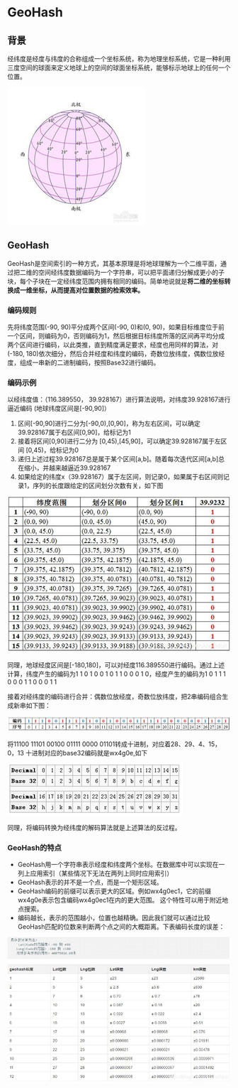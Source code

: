 # GeoHash

## 背景

经纬度是经度与纬度的合称组成一个坐标系统，称为地理坐标系统，它是一种利用三度空间的球面来定义地球上的空间的球面坐标系统，能够标示地球上的任何一个位置。

![57eb711c1d9cded841228b29b821eeba](image/57eb711c1d9cded841228b29b821eeba.png)



## GeoHash

GeoHash是空间索引的一种方式，其基本原理是将地球理解为一个二维平面，通过把二维的空间经纬度数据编码为一个字符串，可以把平面递归分解成更小的子块，每个子块在一定经纬度范围内拥有相同的编码。简单地说就是**将二维的坐标转换成一维坐标，从而提高对位置数据的检索效率。**

### 编码规则

先将纬度范围(-90, 90)平分成两个区间(-90, 0)和(0, 90)，如果目标维度位于前一个区间，则编码为0，否则编码为1，然后根据目标纬度所落的区间再平均分成两个区间进行编码，以此类推，直到精度满足要求，经度也用同样的算法，对(-180, 180)依次细分，然后合并经度和纬度的编码，奇数位放纬度，偶数位放经度，组成一串新的二进制编码，按照Base32进行编码。

### 编码示例

以经纬度值：（116.389550， 39.928167）进行算法说明，对纬度39.928167进行逼近编码 (地球纬度区间是[-90,90]）

1. 区间[-90,90]进行二分为[-90,0),[0,90]，称为左右区间，可以确定39.928167属于右区间[0,90]，给标记为1
2. 接着将区间[0,90]进行二分为 [0,45),[45,90]，可以确定39.928167属于左区间 [0,45)，给标记为0
3. 递归上述过程39.928167总是属于某个区间[a,b]。随着每次迭代区间[a,b]总在缩小，并越来越逼近39.928167
4. 如果给定的纬度x（39.928167）属于左区间，则记录0，如果属于右区间则记录1，序列的长度跟给定的区间划分次数有关，如下图

![20210719152932637](image/20210719152932637.jpeg)

同理，地球经度区间是[-180,180]，可以对经度116.389550进行编码。通过上述计算，纬度产生的编码为1 1 0 1 0 0 1 0 1 1 0 0 0 1 0，经度产生的编码为1 0 1 1 1 0 0 0 1 1 0 0 0 1 1

接着对经纬度的编码进行合并：偶数位放经度，奇数位放纬度，把2串编码组合生成新串如下图：

![20210719153215419](image/20210719153215419.jpeg)

将11100 11101 00100 01111 0000 01101转成十进制，对应着28、29、4、15，0，13 十进制对应的base32编码就是wx4g0e,如下

![20210719153255575](image/20210719153255575.jpeg)

同理，将编码转换为经纬度的解码算法就是上述算法的反过程。

### GeoHash的特点

- GeoHash用一个字符串表示经度和纬度两个坐标。在数据库中可以实现在一列上应用索引（某些情况下无法在两列上同时应用索引）
- GeoHash表示的并不是一个点，而是一个矩形区域。
- GeoHash编码的前缀可以表示更大的区域。例如wx4g0ec1，它的前缀wx4g0e表示包含编码wx4g0ec1在内的更大范围。 这个特性可以用于附近地点搜索。
- 编码越长，表示的范围越小，位置也越精确。因此我们就可以通过比较GeoHash匹配的位数来判断两个点之间的大概距离。下表编码长度的误差：

![20210719154223831](image/20210719154223831.jpeg)